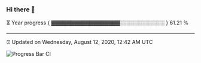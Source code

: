 ### Hi there 👋

⏳ Year progress { ▓▓▓▓▓▓▓▓▓▓▓▓▓▓▓▓▓▓░░░░░░░░░░░░ } 61.21 %

---

⏰ Updated on Wednesday, August 12, 2020, 12:42 AM UTC

![Progress Bar CI](https://github.com/arthurbuhl/arthurbuhl/workflows/Progress%20Bar%20CI/badge.svg)
